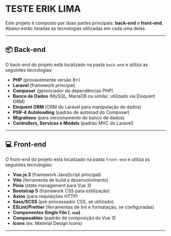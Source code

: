 # TESTE ERIK LIMA

Este projeto é composto por duas partes principais: **back-end** e **front-end**. Abaixo estão listadas as tecnologias utilizadas em cada uma delas.

---

## 📦 Back-end

O back-end do projeto está localizado na pasta `back-end` e utiliza as seguintes tecnologias:

- **PHP** (provavelmente versão 8+)
- **Laravel** (framework principal)
- **Composer** (gerenciador de dependências PHP)
- **Banco de Dados** (MySQL, MariaDB ou similar, utilizado via Eloquent ORM)
- **Eloquent ORM** (ORM do Laravel para manipulação de dados)
- **PSR-4 Autoloading** (padrão de autoload do Composer)
- **Migrations** (para versionamento do banco de dados)
- **Controllers, Services e Models** (padrão MVC do Laravel)

---

## 💻 Front-end

O front-end do projeto está localizado na pasta `front-end` e utiliza as seguintes tecnologias:

- **Vue.js 3** (framework JavaScript principal)
- **Vite** (ferramenta de build e desenvolvimento)
- **Pinia** (state management para Vue 3)
- **Bootstrap 5** (framework CSS para estilização)
- **Axios** (para requisições HTTP)
- **Sass/SCSS** (pré-processador CSS, se utilizado)
- **ESLint/Prettier** (ferramentas de lint e formatação, se configuradas)
- **Componentes Single File (`.vue`)**
- **Composables** (padrão de composição do Vue 3)
- **Icons** (ex: Material Design Icons)

---